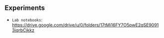 ## Experiments 

* `Lab notebooks`: https://drive.google.com/drive/u/0/folders/17tMi16FY7O5pwE2qSE90913iqrbCjkkz

